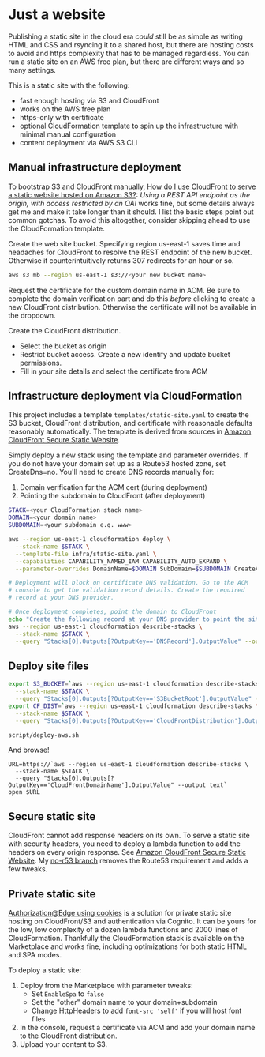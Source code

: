 # Just a website

Publishing a static site in the cloud era *could* still be as simple
as writing HTML and CSS and rsyncing it to a shared host, but there
are hosting costs to avoid and https complexity that has to be managed
regardless. You can run a static site on an AWS free plan, but there
are different ways and so many settings.

This is a static site with the following:
- fast enough hosting via S3 and CloudFront
- works on the AWS free plan
- https-only with certificate
- optional CloudFormation template to spin up the infrastructure with
  minimal manual configuration
- content deployment via AWS S3 CLI

## Manual infrastructure deployment

To bootstrap S3 and CloudFront manually, [How do I use CloudFront to serve a
static website hosted on Amazon S3?](https://aws.amazon.com/premiumsupport/knowledge-center/cloudfront-serve-static-website/):
*Using a REST API endpoint as the origin, with access restricted by an
OAI* works fine, but some details always get me and make it take
longer than it should. I list the basic steps point out common
gotchas. To avoid this altogether, consider skipping ahead to use the
CloudFormation template.

Create the web site bucket. Specifying region us-east-1 saves time and
headaches for CloudFront to resolve the REST endpoint of the new
bucket. Otherwise it counterintuitively returns 307 redirects for an
hour or so.

```sh
aws s3 mb --region us-east-1 s3://<your new bucket name>
```

Request the certificate for the custom domain name in ACM. Be sure to
complete the domain verification part and do this *before* clicking to
create a new CloudFront distribution. Otherwise the certificate will
not be available in the dropdown.

Create the CloudFront distribution.
- Select the bucket as origin
- Restrict bucket access. Create a new identify and update bucket
  permissions.
- Fill in your site details and select the certificate from ACM

## Infrastructure deployment via CloudFormation

This project includes a template `templates/static-site.yaml` to
create the S3 bucket, CloudFront distribution, and certificate with
reasonable defaults reasonably automatically. The template is derived
from sources in [Amazon CloudFront Secure Static
Website](https://github.com/aws-samples/amazon-cloudfront-secure-static-site).

Simply deploy a new stack using the template and parameter overrides.
If you do not have your domain set up as a Route53 hosted zone, set
CreateDns=no. You'll need to create DNS records manually for:
1. Domain verification for the ACM cert (during deployment)
2. Pointing the subdomain to CloudFront (after deployment)

```sh
STACK=<your CloudFormation stack name>
DOMAIN=<your domain name>
SUBDOMAIN=<your subdomain e.g. www>

aws --region us-east-1 cloudformation deploy \
  --stack-name $STACK \
  --template-file infra/static-site.yaml \
  --capabilities CAPABILITY_NAMED_IAM CAPABILITY_AUTO_EXPAND \
  --parameter-overrides DomainName=$DOMAIN SubDomain=$SUBDOMAIN CreateApex=yes CreateDns=no

# Deployment will block on certificate DNS validation. Go to the ACM
# console to get the validation record details. Create the required
# record at your DNS provider.

# Once deployment completes, point the domain to CloudFront
echo "Create the following record at your DNS provider to point the site to AWS:"
aws --region us-east-1 cloudformation describe-stacks \
  --stack-name $STACK \
  --query "Stacks[0].Outputs[?OutputKey=='DNSRecord'].OutputValue" --output text
```

## Deploy site files

```sh
export S3_BUCKET=`aws --region us-east-1 cloudformation describe-stacks \
  --stack-name $STACK \
  --query "Stacks[0].Outputs[?OutputKey=='S3BucketRoot'].OutputValue" --output text`
export CF_DIST=`aws --region us-east-1 cloudformation describe-stacks \
  --stack-name $STACK \
  --query "Stacks[0].Outputs[?OutputKey=='CloudFrontDistribution'].OutputValue" --output text`

script/deploy-aws.sh
```

And browse!
```
URL=https://`aws --region us-east-1 cloudformation describe-stacks \
  --stack-name $STACK \
  --query "Stacks[0].Outputs[?OutputKey=='CloudFrontDomainName'].OutputValue" --output text`
open $URL
```

## Secure static site

CloudFront cannot add response headers on its own. To serve a static
site with security headers, you need to deploy a lambda function to
add the headers on every origin response. See [Amazon CloudFront
Secure Static
Website](https://github.com/aws-samples/amazon-cloudfront-secure-static-site).
My [no-r53
branch](https://github.com/shoover/amazon-cloudfront-secure-static-site/tree/no-r53)
removes the Route53 requirement and adds a few tweaks.

## Private static site

[Authorization@Edge using
cookies](https://github.com/aws-samples/cloudfront-authorization-at-edge)
is a solution for private static site hosting on CloudFront/S3 and
authentication via Cognito. It can be yours for the low, low
complexity of a dozen lambda functions and 2000 lines of
CloudFormation. Thankfully the CloudFormation stack is available on
the Marketplace and works fine, including optimizations for both static
HTML and SPA modes.

To deploy a static site:

1. Deploy from the Marketplace with parameter tweaks:
   - Set `EnableSpa` to `false`
   - Set the "other" domain name to your domain+subdomain
   - Change HttpHeaders to add `font-src 'self'` if you will host font files
2. In the console, request a certificate via ACM and add your domain name to
   the CloudFront distribution.
3. Upload your content to S3.

